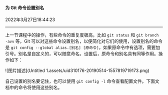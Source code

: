 #### 为 Git 命令设置别名

2022年3月27日18:44:23

---

上一节课程中的操作，有些命令的重复度极高，比如 `git status` 和 `git branch -avv` 等，Git 可以对这些命令设置别名，以便简化对它们的使用，设置别名的命令是 `git config --global alias.[别名] [原命令]`，如果原命令中有选项，需要加引号。别名是自定义的，可以随意命名，设置后，原命令和别名具有同等作用。操作如下：

![图片描述](Untitled 1.assets/uid310176-20190514-1557819719173.png)

自己设置的别名要记住，也可以使用 `git config -l` 命令查看配置文件。下面文档中的命令将使用这些别名。